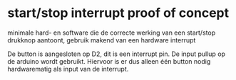 # start/stop interrupt proof of concept
minimale hard- en software die de correcte werking van een start/stop drukknop aantoont, gebruik makend van een hardware interrupt

De button is aangesloten op D2, dit is een interrupt pin. De input pullup op de arduino wordt gebruikt. Hiervoor is er dus alleen één button nodig hardwarematig als input van de interrupt.
